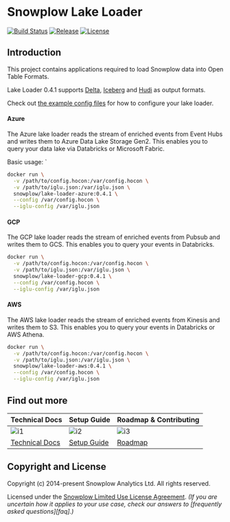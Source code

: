 # Snowplow Lake Loader

[![Build Status][build-image]][build]
[![Release][release-image]][releases]
[![License][license-image]][license]

## Introduction

This project contains applications required to load Snowplow data into Open Table Formats.

Lake Loader 0.4.1 supports [Delta](https://docs.delta.io/latest/index.html), [Iceberg](https://iceberg.apache.org/docs/latest/) and [Hudi](https://hudi.apache.org/docs/overview/) as output formats.

Check out [the example config files](./config) for how to configure your lake loader.

#### Azure

The Azure lake loader reads the stream of enriched events from Event Hubs and writes them to Azure Data Lake Storage Gen2.  This enables you to query your data lake via Databricks or Microsoft Fabric.

Basic usage:
`
```bash
docker run \
  -v /path/to/config.hocon:/var/config.hocon \
  -v /path/to/iglu.json:/var/iglu.json \
  snowplow/lake-loader-azure:0.4.1 \
  --config /var/config.hocon \
  --iglu-config /var/iglu.json
```

#### GCP

The GCP lake loader reads the stream of enriched events from Pubsub and writes them to GCS.  This enables you to query your events in Databricks.

```bash
docker run \
  -v /path/to/config.hocon:/var/config.hocon \
  -v /path/to/iglu.json:/var/iglu.json \
  snowplow/lake-loader-gcp:0.4.1 \
  --config /var/config.hocon \
  --iglu-config /var/iglu.json
```

#### AWS

The AWS lake loader reads the stream of enriched events from Kinesis and writes them to S3.  This enables you to query your events in Databricks or AWS Athena.

```bash
docker run \
  -v /path/to/config.hocon:/var/config.hocon \
  -v /path/to/iglu.json:/var/iglu.json \
  snowplow/lake-loader-aws:0.4.1 \
  --config /var/config.hocon \
  --iglu-config /var/iglu.json
```

## Find out more

| Technical Docs             | Setup Guide          | Roadmap & Contributing |
|----------------------------|----------------------|------------------------|
| ![i1][techdocs-image]      | ![i2][setup-image]   | ![i3][roadmap-image]   |
| [Technical Docs][techdocs] | [Setup Guide][setup] | [Roadmap][roadmap]     |



## Copyright and License

Copyright (c) 2014-present Snowplow Analytics Ltd. All rights reserved.

Licensed under the [Snowplow Limited Use License Agreement][license]. _(If you are uncertain how it applies to your use case, check our answers to [frequently asked questions][faq].)_

[techdocs-image]: https://d3i6fms1cm1j0i.cloudfront.net/github/images/techdocs.png
[setup-image]: https://d3i6fms1cm1j0i.cloudfront.net/github/images/setup.png
[roadmap-image]: https://d3i6fms1cm1j0i.cloudfront.net/github/images/roadmap.png
[setup]: https://docs.snowplow.io/docs/getting-started-on-snowplow-open-source/
<!-- TODO: update link when docs site has a lake loader page: -->
[techdocs]: https://docs.snowplow.io/docs/pipeline-components-and-applications/loaders-storage-targets/
[roadmap]: https://github.com/snowplow/snowplow/projects/7

[build-image]: https://github.com/snowplow-incubator/snowplow-lake-loader/workflows/CI/badge.svg
[build]: https://github.com/snowplow-incubator/snowplow-lake-loader/actions/workflows/ci.yml

[release-image]: https://img.shields.io/badge/release-0.4.1-blue.svg?style=flat
[releases]: https://github.com/snowplow-incubator/snowplow-lake-loader/releases

[license]: https://docs.snowplow.io/limited-use-license-1.0
[license-image]: https://img.shields.io/badge/license-Snowplow--Limited--Use-blue.svg?style=flat
